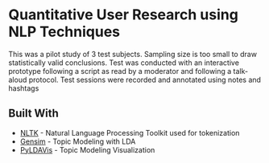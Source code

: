 # Quantitative User Research using NLP Techniques

This was a pilot study of 3 test subjects. Sampling size is too small to draw statistically valid conclusions.
Test was conducted with an interactive prototype following a script as read by a moderator and following a talk-aloud protocol. Test sessions were recorded and annotated using notes and hashtags


## Built With

* [NLTK](https://www.nltk.org/) - Natural Language Processing Toolkit used for tokenization
* [Gensim](https://github.com/RaRe-Technologies/gensim) - Topic Modeling with LDA
* [PyLDAVis](https://github.com/bmabey/pyLDAvis/blob/master/notebooks/Gensim%20Newsgroup.ipynb) - Topic Modeling Visualization



